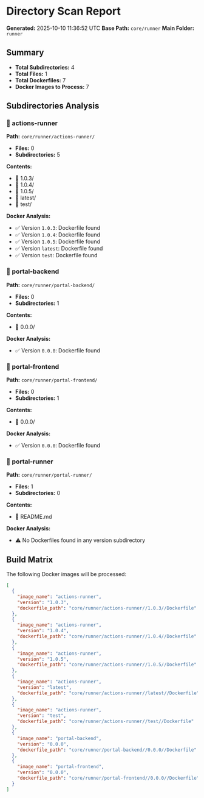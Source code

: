 # Directory Scan Report

**Generated:** 2025-10-10 11:36:52 UTC
**Base Path:** `core/runner`
**Main Folder:** `runner`

## Summary
- **Total Subdirectories:** 4
- **Total Files:** 1
- **Total Dockerfiles:** 7
- **Docker Images to Process:** 7

## Subdirectories Analysis

### 📂 actions-runner
**Path:** `core/runner/actions-runner/`

- **Files:** 0
- **Subdirectories:** 5

**Contents:**
- 📁 1.0.3/
- 📁 1.0.4/
- 📁 1.0.5/
- 📁 latest/
- 📁 test/

**Docker Analysis:**
- ✅ Version `1.0.3`: Dockerfile found
- ✅ Version `1.0.4`: Dockerfile found
- ✅ Version `1.0.5`: Dockerfile found
- ✅ Version `latest`: Dockerfile found
- ✅ Version `test`: Dockerfile found

### 📂 portal-backend
**Path:** `core/runner/portal-backend/`

- **Files:** 0
- **Subdirectories:** 1

**Contents:**
- 📁 0.0.0/

**Docker Analysis:**
- ✅ Version `0.0.0`: Dockerfile found

### 📂 portal-frontend
**Path:** `core/runner/portal-frontend/`

- **Files:** 0
- **Subdirectories:** 1

**Contents:**
- 📁 0.0.0/

**Docker Analysis:**
- ✅ Version `0.0.0`: Dockerfile found

### 📂 portal-runner
**Path:** `core/runner/portal-runner/`

- **Files:** 1
- **Subdirectories:** 0

**Contents:**
- 📄 README.md

**Docker Analysis:**
- ⚠️  No Dockerfiles found in any version subdirectory

## Build Matrix

The following Docker images will be processed:

```json
[
  {
    "image_name": "actions-runner",
    "version": "1.0.3",
    "dockerfile_path": "core/runner/actions-runner//1.0.3//Dockerfile"
  },
  {
    "image_name": "actions-runner",
    "version": "1.0.4",
    "dockerfile_path": "core/runner/actions-runner//1.0.4//Dockerfile"
  },
  {
    "image_name": "actions-runner",
    "version": "1.0.5",
    "dockerfile_path": "core/runner/actions-runner//1.0.5//Dockerfile"
  },
  {
    "image_name": "actions-runner",
    "version": "latest",
    "dockerfile_path": "core/runner/actions-runner//latest//Dockerfile"
  },
  {
    "image_name": "actions-runner",
    "version": "test",
    "dockerfile_path": "core/runner/actions-runner//test//Dockerfile"
  },
  {
    "image_name": "portal-backend",
    "version": "0.0.0",
    "dockerfile_path": "core/runner/portal-backend//0.0.0//Dockerfile"
  },
  {
    "image_name": "portal-frontend",
    "version": "0.0.0",
    "dockerfile_path": "core/runner/portal-frontend//0.0.0//Dockerfile"
  }
]
```
